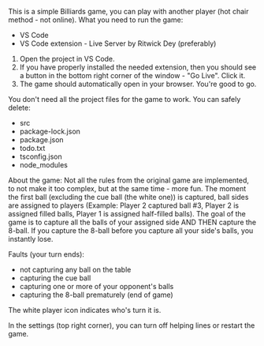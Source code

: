 This is a simple Billiards game, you can play with another player (hot chair method - not online).
What you need to run the game:
 - VS Code
 - VS Code extension - Live Server by Ritwick Dey (preferably)

1. Open the project in VS Code.
2. If you have properly installed the needed extension, then you should see a button in the bottom right corner of the window - "Go Live". Click it.
3. The game should automatically open in your browser. You're good to go.

You don't need all the project files for the game to work. You can safely delete:
 - src
 - package-lock.json
 - package.json
 - todo.txt
 - tsconfig.json
 - node_modules

About the game:
Not all the rules from the original game are implemented, to not make it too complex, but at the same time - more fun.
The moment the first ball (excluding the cue ball (the white one)) is captured, ball sides are assigned to players (Example: Player 2 captured ball #3, Player 2 is assigned filled balls, Player 1 is assigned half-filled balls).
The goal of the game is to capture all the balls of your assigned side AND THEN capture the 8-ball.
If you capture the 8-ball before you capture all your side's balls, you instantly lose.

Faults (your turn ends):
 - not capturing any ball on the table
 - capturing the cue ball
 - capturing one or more of your opponent's balls
 - capturing the 8-ball prematurely (end of game)

The white player icon indicates who's turn it is.

In the settings (top right corner), you can turn off helping lines or restart the game.
